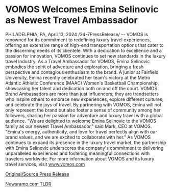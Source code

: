 # VOMOS Welcomes Emina Selinovic as Newest Travel Ambassador

PHILADELPHIA, PA, April 13, 2024 /24-7PressRelease/ -- VOMOS is renowned for its commitment to redefining luxury travel experiences, offering an extensive range of high-end transportation options that cater to the discerning needs of its clientele. With a dedication to excellence and a passion for innovation, VOMOS continues to set new standards in the luxury travel industry.  As a Travel Ambassador for VOMOS, Emina Selinovic embodies the spirit of adventure and exploration, bringing a fresh perspective and contagious enthusiasm to the brand. A junior at Fairfield University, Emina recently celebrated her team's victory at the Metro Atlantic Athletic Conference (MAAC) Women's Basketball Championship, showcasing her talent and dedication both on and off the court.  VOMOS Brand Ambassadors are more than just influencers; they are trendsetters who inspire others to embrace new experiences, explore different cultures, and celebrate the joys of travel. By partnering with VOMOS, Emina will not only represent the brand but also foster a sense of community among her followers, sharing her passion for adventure and luxury travel with a global audience. "We are delighted to welcome Emina Selinovic to the VOMOS family as our newest Travel Ambassador," said Mark, CEO at VOMOS. "Emina's energy, authenticity, and love for travel perfectly align with our brand values, and we are excited to collaborate with her."  As VOMOS continues to expand its presence in the luxury travel market, the partnership with Emina Selinovic underscores the company's commitment to delivering unparalleled experiences and fostering meaningful connections with travelers worldwide. For more information about VOMOS and its luxury travel services, visit www.vomos.com 

[Original/Source Press Release](https://www.24-7pressrelease.com/press-release/510043/vomos-welcomes-emina-selinovic-as-newest-travel-ambassador) 

[Newsramp.com TLDR](https://newsramp.com/None) 